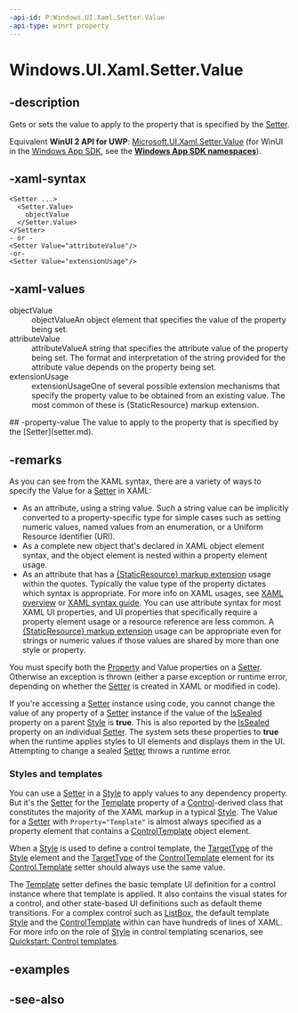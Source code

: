 ```yaml
---
-api-id: P:Windows.UI.Xaml.Setter.Value
-api-type: winrt property
---
```


<!-- Property syntax
public object Value { get;  set; }
-->

# Windows.UI.Xaml.Setter.Value

## -description
Gets or sets the value to apply to the property that is specified by the [Setter](setter.md).

Equivalent **WinUI 2 API for UWP**: [Microsoft.UI.Xaml.Setter.Value](/windows/winui/api/microsoft.ui.xaml.setter.value) (for WinUI in the [Windows App SDK](/windows/apps/windows-app-sdk/), see the **[Windows App SDK namespaces](/windows/windows-app-sdk/api/winrt/)**).

## -xaml-syntax
```xaml
<Setter ...>
  <Setter.Value>
    objectValue
  </Setter.Value>
</Setter>
- or -
<Setter Value="attributeValue"/>
-or-
<Setter Value="extensionUsage"/>
```


## -xaml-values
<dl><dt>objectValue</dt><dd>objectValueAn object element that specifies the value of the property being set.</dd>
<dt>attributeValue</dt><dd>attributeValueA string that specifies the attribute value of the property being set. The format and interpretation of the string provided for the attribute value depends on the property being set.</dd>
<dt>extensionUsage</dt><dd>extensionUsageOne of several possible extension mechanisms that specify the property value to be obtained from an existing value. The most common of these is {StaticResource} markup extension.</dd>
</dl>
## -property-value
The value to apply to the property that is specified by the [Setter](setter.md).

## -remarks
As you can see from the XAML syntax, there are a variety of ways to specify the Value for a [Setter](setter.md) in XAML:
+ As an attribute, using a string value. Such a string value can be implicitly converted to a property-specific type for simple cases such as setting numeric values, named values from an enumeration, or a Uniform Resource Identifier (URI).
+ As a complete new object that's declared in XAML object element syntax, and the object element is nested within a property element usage.
+ As an attribute that has a [{StaticResource} markup extension](/windows/uwp/xaml-platform/staticresource-markup-extension) usage within the quotes.
Typically the value type of the property dictates which syntax is appropriate. For more info on XAML usages, see [XAML overview](/windows/uwp/xaml-platform/xaml-overview) or [XAML syntax guide](/windows/uwp/xaml-platform/xaml-syntax-guide). You can use attribute syntax for most XAML UI properties, and UI properties that specifically require a property element usage or a resource reference are less common. A [{StaticResource} markup extension](/windows/uwp/xaml-platform/staticresource-markup-extension) usage can be appropriate even for strings or numeric values if those values are shared by more than one style or property.

You must specify both the [Property](setter_property.md) and Value properties on a [Setter](setter.md). Otherwise an exception is thrown (either a parse exception or runtime error, depending on whether the [Setter](setter.md) is created in XAML or modified in code).

If you're accessing a [Setter](setter.md) instance using code, you cannot change the value of any property of a [Setter](setter.md) instance if the value of the [IsSealed](style_issealed.md) property on a parent [Style](style.md) is **true**. This is also reported by the [IsSealed](setterbase_issealed.md) property on an individual [Setter](setter.md). The system sets these properties to **true** when the runtime applies styles to UI elements and displays them in the UI. Attempting to change a sealed [Setter](setter.md) throws a runtime error.

### Styles and templates

You can use a [Setter](setter.md) in a [Style](style.md) to apply values to any dependency property. But it's the [Setter](setter.md) for the [Template](../windows.ui.xaml.controls/control_template.md) property of a [Control](../windows.ui.xaml.controls/control.md)-derived class that constitutes the majority of the XAML markup in a typical [Style](style.md). The Value for a [Setter](setter.md) with `Property="Template"` is almost always specified as a property element that contains a [ControlTemplate](../windows.ui.xaml.controls/controltemplate.md) object element.

When a [Style](style.md) is used to define a control template, the [TargetType](style_targettype.md) of the [Style](style.md) element and the [TargetType](../windows.ui.xaml.controls/controltemplate_targettype.md) of the [ControlTemplate](../windows.ui.xaml.controls/controltemplate.md) element for its [Control.Template](../windows.ui.xaml.controls/control_template.md) setter should always use the same value.

The [Template](../windows.ui.xaml.controls/control_template.md) setter defines the basic template UI definition for a control instance where that template is applied. It also contains the visual states for a control, and other state-based UI definitions such as default theme transitions. For a complex control such as [ListBox](../windows.ui.xaml.controls/listbox.md), the default template [Style](style.md) and the [ControlTemplate](../windows.ui.xaml.controls/controltemplate.md) within can have hundreds of lines of XAML. For more info on the role of [Style](style.md) in control templating scenarios, see [Quickstart: Control templates](/previous-versions/windows/apps/hh465374(v=win.10)).

## -examples

## -see-also
